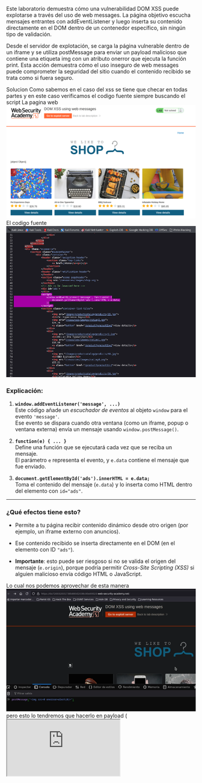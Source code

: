 Este laboratorio demuestra cómo una vulnerabilidad DOM XSS puede explotarse a través del uso de web messages. La página objetivo escucha mensajes entrantes con addEventListener y luego inserta su contenido directamente en el DOM dentro de un contenedor específico, sin ningún tipo de validación.

Desde el servidor de explotación, se carga la página vulnerable dentro de un iframe y se utiliza postMessage para enviar un payload malicioso que contiene una etiqueta img con un atributo onerror que ejecuta la función print. Esta acción demuestra cómo el uso inseguro de web messages puede comprometer la seguridad del sitio cuando el contenido recibido se trata como si fuera seguro.

Solucion
Como sabemos en el caso del xss se tiene que checar en todas partes y en este caso verificamos el codigo fuente siempre buscando el script
La pagina web
![Pasted_image_20250727162908.png](/Imagenes/Pasted_image_20250727162908.png)
El codigo fuente
![Pasted_image_20250727162936.png](/Imagenes/Pasted_image_20250727162936.png)
### Explicación:

1. **`window.addEventListener('message', ...)`**  
    Este código añade un _escuchador de eventos_ al objeto `window` para el evento `'message'`.  
    Ese evento se dispara cuando otra ventana (como un iframe, popup o ventana externa) envía un mensaje usando `window.postMessage()`.
    
2. **`function(e) { ... }`**  
    Define una función que se ejecutará cada vez que se reciba un mensaje.  
    El parámetro `e` representa el evento, y `e.data` contiene el mensaje que fue enviado.
    
3. **`document.getElementById('ads').innerHTML = e.data;`**  
    Toma el contenido del mensaje (`e.data`) y lo inserta como HTML dentro del elemento con `id="ads"`.
    

---

### ¿Qué efectos tiene esto?

- Permite a tu página recibir contenido dinámico desde otro origen (por ejemplo, un iframe externo con anuncios).
    
- Ese contenido recibido se inserta directamente en el DOM (en el elemento con ID `"ads"`).
    
- **Importante**: esto puede ser riesgoso si no se valida el origen del mensaje (`e.origin`), porque podría permitir _Cross-Site Scripting (XSS)_ si alguien malicioso envía código HTML o JavaScript.

Lo cual nos podemos aprovechar
de esta manera
![Pasted_image_20250727163556.png](/Imagenes/Pasted_image_20250727163556.png)
pero esto lo tendremos que hacerlo en payload 
(<iframe src="https://0a92007a042f59288084039d00b9004d.web-security-academy.net/" onload="this.contentWindow.postMessage('<img src=1 onerror=print()>','*')">)

Este payload intenta **inyectar y ejecutar JavaScript malicioso en una página vulnerable** que usa `window.postMessage` y `innerHTML` sin validar el origen del mensaje ni sanitizar el contenido. Es una técnica común en retos de seguridad y ataques XSS modernos.

